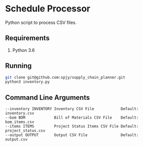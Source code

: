 # Schedule Processor

Python script to process CSV files.

## Requirements

1. Python 3.6

## Running

```bash
git clone git@github.com:spjy/supply_chain_planner.git
python3 inventory.py
```

## Command Line Arguments

```
--inventory INVENTORY Inventory CSV File            Default: inventory.csv
--bom BOM             Bill of Materials CSV File    Default: bom_items.csv
--items ITEMS         Project Status Items CSV File Default: project_status.csv
--output OUTPUT       Output CSV File               Default: output.csv
```
